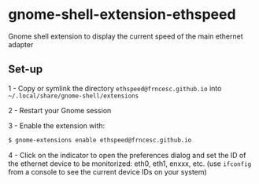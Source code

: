 # gnome-shell-extension-ethspeed
Gnome shell extension to display the current speed of the main ethernet adapter

## Set-up

1 - Copy or symlink the directory `ethspeed@frncesc.github.io` into `~/.local/share/gnome-shell/extensions`

2 - Restart your Gnome session

3 - Enable the extension with:
```sh
$ gnome-extensions enable ethspeed@frncesc.github.io
```

4 - Click on the indicator to open the preferences dialog and set the ID of the ethernet device to be monitorized: eth0, eth1, enxxx, etc. (use `ifconfig` from a console to see the current device IDs on your system)


